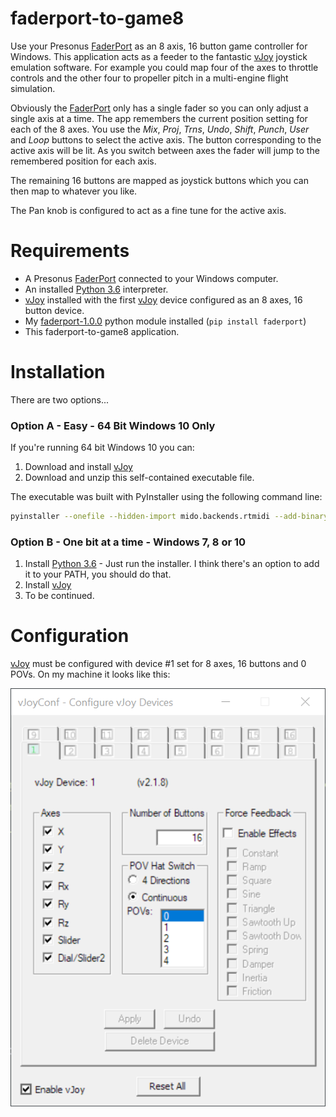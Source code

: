 # faderport-to-game8
Use your Presonus [FaderPort] as an 8 axis, 16 button game controller for
Windows. This application acts as a feeder to the fantastic [vJoy]
joystick emulation software.
For example you could map four of the axes to throttle controls and the
other four to propeller pitch in a multi-engine flight simulation.

Obviously the [FaderPort] only has a single fader so you can only adjust
a single axis at a time. The app remembers the current position setting
for each of the 8 axes. You use the *Mix*, *Proj*, *Trns*, *Undo*, *Shift*,
*Punch*, *User* and *Loop* buttons to select the active axis. The button
corresponding to the active axis will be lit. As you switch between axes
the fader will jump to the remembered position for each axis.

The remaining 16 buttons are mapped as joystick buttons which you can
then map to whatever you like.

The Pan knob is configured to act as a fine tune for the active axis.

# Requirements
* A Presonus [FaderPort] connected to your Windows computer.
* An installed [Python 3.6] interpreter.
* [vJoy] installed with the first [vJoy] device configured as an 8 axes,
  16 button device.
* My [faderport-1.0.0] python module installed (`pip install faderport`)
* This faderport-to-game8 application.

# Installation
There are two options...
### Option A - Easy - 64 Bit Windows 10 Only
If you're running 64 bit Windows 10 you can:
1. Download and install [vJoy]
2. Download and unzip this self-contained executable file.

The executable was built with PyInstaller using the following command line:

```sh
pyinstaller --onefile --hidden-import mido.backends.rtmidi --add-binary vJoyInterface.dll;. faderport-to-game8.py
```

### Option B - One bit at a time - Windows 7, 8 or 10
1. Install [Python 3.6] - Just run the installer. I think there's an option
   to add it to your PATH, you should do that.
2. Install [vJoy]
3. To be continued.

# Configuration
[vJoy] must be configured with device #1 set for 8 axes, 16 buttons and
0 POVs. On my machine it looks like this:

![Sample vJoy Configuration Image][vJoyConfSampleImg]


[FaderPort]: https://www.presonus.com/products/faderport
[vJoy]: http://vjoystick.sourceforge.net/site/
[Python 3.6]: https://www.python.org/ftp/python/3.6.5/python-3.6.5.exe
[faderport-1.0.0]: https://pypi.org/project/faderport/
[vJoyConfSampleImg]: vJoy-Configuration.png